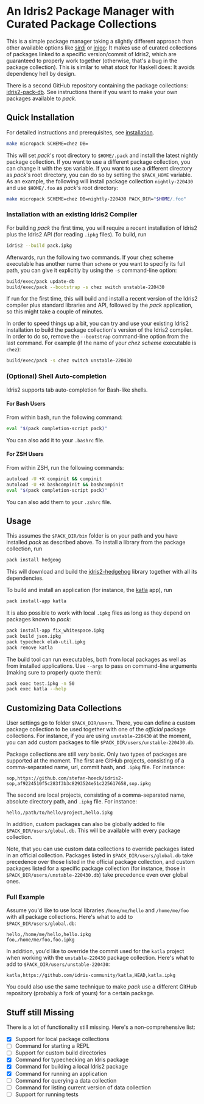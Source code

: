 # An Idris2 Package Manager with Curated Package Collections

This is a simple package manager taking a slightly different
approach than other available options like
[sirdi](https://github.com/eayus/sirdi) or
[inigo](https://github.com/idris-community/inigo): It makes use
of curated collections of packages linked to a specific version/commit
of Idris2, which are guaranteed to properly work together (otherwise,
that's a bug in the package collection). This is similar to what
*stack* for Haskell does: It avoids dependency hell by design.

There is a second GitHub repository containing the package collections:
[idris2-pack-db](https://github.com/stefan-hoeck/idris2-pack-db).
See instructions there if you want to make your own packages
available to *pack*.

## Quick Installation

For detailed instructions and prerequisites, see [installation](INSTALL.md).

```sh
make micropack SCHEME=chez DB=
```

This will set *pack*'s root directory to `$HOME/.pack`
and install the latest nightly package collection. If
you want to use a different package collection, you
can change it with the `$DB` variable. If you want to
use a different directory as *pack*'s root directory,
you can do so by setting the `$PACK_HOME` variable. As an
example, the following will install package collection
`nightly-220430` and use `$HOME/.foo` as *pack*'s root
directory:

```sh
make micropack SCHEME=chez DB=nightly-220430 PACK_DIR="$HOME/.foo"
```

### Installation with an existing Idris2 Compiler

For building *pack* the first time, you will require a recent
installation of Idris2 plus the Idris2 API
(for reading `.ipkg` files). To build, run

```sh
idris2 --build pack.ipkg
```

Afterwards, run the following two commands. If your chez scheme
executable has another name than `scheme` or you want to specify
its full path, you can give it explicitly by using the `-s`
command-line option:

```sh
build/exec/pack update-db
build/exec/pack --bootstrap -s chez switch unstable-220430
```

If run for the first time, this will build and install a recent
version of the Idris2 compiler plus standard libraries and API,
followed by the *pack* application, so this might take a couple of
minutes.

In order to speed things up a bit, you can try and use your existing
Idris2 installation to build the package collection's version of
the Idris2 compiler. In order to do so, remove the `--bootstrap`
command-line option from the last command. For example (if the name
of your *chez scheme* executable is `chez`):

```sh
build/exec/pack -s chez switch unstable-220430
```

### (Optional) Shell Auto-completion

Idris2 supports tab auto-completion for Bash-like shells.

#### For Bash Users

From within bash, run the following command:

```sh
eval "$(pack completion-script pack)"
```

You can also add it to your `.bashrc` file.

#### For ZSH Users

From within ZSH, run the following commands:

```sh
autoload -U +X compinit && compinit
autoload -U +X bashcompinit && bashcompinit
eval "$(pack completion-script pack)"
```

You can also add them to your `.zshrc` file.

## Usage

This assumes the `$PACK_DIR/bin` folder
is on your path and you have installed
*pack* as described above. To install a library from the
package collection, run

```sh
pack install hedgeog
```

This will download and build the
[idris2-hedgehog](https://github.com/stefan-hoeck/idris2-hedgehog)
library together with all its dependencies.

To build and install an application (for instance, the
[katla](https://github.com/idris-community/katla) app),
run

```sh
pack install-app katla
```

It is also possible to work with local `.ipkg` files as long
as they depend on packages known to *pack*:

```sh
pack install-app fix_whitespace.ipkg
pack build json.ipkg
pack typecheck elab-util.ipkg
pack remove katla
```

The build tool can run executables, both from local
packages as well as from installed applications.
Use `--args` to pass on command-line arguments (making sure
to properly quote them):

```sh
pack exec test.ipkg -n 50
pack exec katla --help
```

## Customizing Data Collections

User settings go to folder `$PACK_DIR/users`. There, you
can define a custom package collection to be used together
with one of the *official* package collections. For instance,
if you are using `unstable-220430` at the moment, you can
add custom packages to file `$PACK_DIR/users/unstable-220430.db`.

Package collections are still *very* basic. Only two types of
packages are supported at the moment. The first
are GitHub projects, consisting
of a comma-separated name, url, commit hash, and `.ipkg` file.
For instance:

```csv
sop,https://github.com/stefan-hoeck/idris2-sop,af9224510f5c283f3b3c8293524e51c225617658,sop.ipkg
```

The second are local projects, consisting of a comma-separated
name, absolute directory path, and `.ipkg` file. For instance:

```csv
hello,/path/to/hello/project,hello.ipkg
```

In addition, custom packages can also be globally added
to file `$PACK_DIR/users/global.db`. This will be available
with every package collection.

Note, that you can use custom data collections to override
packages listed in an official collection. Packages listed
in `$PACK_DIR/users/global.db` take precedence over those
listed in the official package collection, and custom packages
listed for a specific package collection (for instance, those
in `$PACK_DIR/users/unstable-220430.db`) take precedence
even over global ones.

### Full Example

Assume you'd like to use local libraries `/home/me/hello` and
`/home/me/foo` with all package collections. Here's what
to add to `$PACK_DIR/users/global.db`:

```csv
hello,/home/me/hello,hello.ipkg
foo,/home/me/foo,foo.ipkg
```

In addition, you'd like to override the commit used for the
`katla` project when working with the `unstable-220430`
package collection. Here's what to add to
`$PACK_DIR/users/unstable-220430`:

```csv
katla,https://github.com/idris-community/katla,HEAD,katla.ipkg
```

You could also use the same technique to make *pack* use
a different GitHub repository (probably a fork of yours) for a
certain package.

## Stuff still Missing

There is a lot of functionality still missing. Here's a
non-comprehensive list:

- [x] Support for local package collections
- [ ] Command for starting a REPL
- [ ] Support for custom build directories
- [x] Command for typechecking an Idris package
- [x] Command for building a local Idris2 package
- [x] Command for running an application
- [ ] Command for querying a data collection
- [ ] Command for listing current version of data collection
- [ ] Support for running tests
